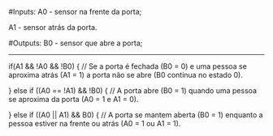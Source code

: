#Inputs:
A0 - sensor na frente da porta;

A1 - sensor atrás da porta.


#Outputs:
B0 - sensor que abre a porta;

***

if(A1 && !A0 && !B0) { // Se a porta é fechada (B0 = 0) e uma pessoa se aproxima atrás (A1 = 1) a porta não se abre (B0 continua no estado 0).

} else if ((A0 == !A1) && !B0) { // A porta abre (B0 = 1) quando uma pessoa se aproxima da porta (A0 = 1 e A1 = 0).

} else if ((A0 || A1) && B0) { // A porta se mantem aberta (B0 = 1) enquanto a pessoa estiver na frente ou atrás (A0 = 1 ou A1 = 1).
